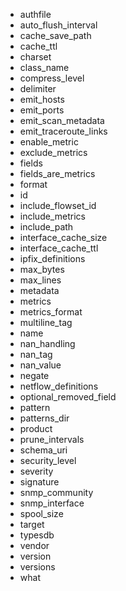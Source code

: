- authfile
- auto_flush_interval
- cache_save_path
- cache_ttl
- charset
- class_name
- compress_level
- delimiter
- emit_hosts
- emit_ports
- emit_scan_metadata
- emit_traceroute_links
- enable_metric
- exclude_metrics
- fields
- fields_are_metrics
- format
- id
- include_flowset_id
- include_metrics
- include_path
- interface_cache_size
- interface_cache_ttl
- ipfix_definitions
- max_bytes
- max_lines
- metadata
- metrics
- metrics_format
- multiline_tag
- name
- nan_handling
- nan_tag
- nan_value
- negate
- netflow_definitions
- optional_removed_field
- pattern
- patterns_dir
- product
- prune_intervals
- schema_uri
- security_level
- severity
- signature
- snmp_community
- snmp_interface
- spool_size
- target
- typesdb
- vendor
- version
- versions
- what